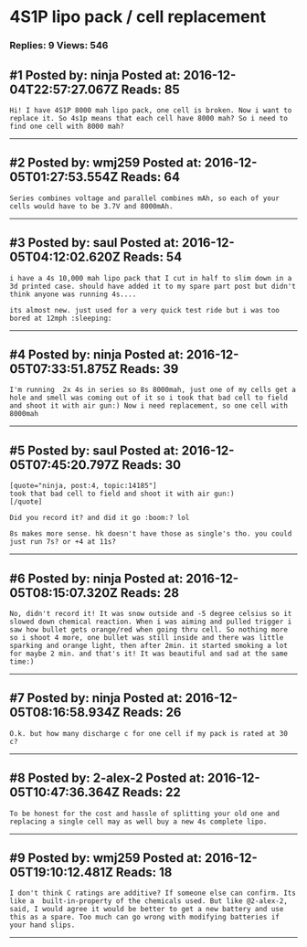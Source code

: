 # 4S1P lipo pack / cell replacement

### Replies: 9 Views: 546

## \#1 Posted by: ninja Posted at: 2016-12-04T22:57:27.067Z Reads: 85

```
Hi! I have 4S1P 8000 mah lipo pack, one cell is broken. Now i want to replace it. So 4s1p means that each cell have 8000 mah? So i need to find one cell with 8000 mah?
```

---
## \#2 Posted by: wmj259 Posted at: 2016-12-05T01:27:53.554Z Reads: 64

```
Series combines voltage and parallel combines mAh, so each of your cells would have to be 3.7V and 8000mAh.
```

---
## \#3 Posted by: saul Posted at: 2016-12-05T04:12:02.620Z Reads: 54

```
i have a 4s 10,000 mah lipo pack that I cut in half to slim down in a 3d printed case. should have added it to my spare part post but didn't think anyone was running 4s....

its almost new. just used for a very quick test ride but i was too bored at 12mph :sleeping:
```

---
## \#4 Posted by: ninja Posted at: 2016-12-05T07:33:51.875Z Reads: 39

```
I'm running  2x 4s in series so 8s 8000mah, just one of my cells get a hole and smell was coming out of it so i took that bad cell to field and shoot it with air gun:) Now i need replacement, so one cell with 8000mah
```

---
## \#5 Posted by: saul Posted at: 2016-12-05T07:45:20.797Z Reads: 30

```
[quote="ninja, post:4, topic:14185"]
took that bad cell to field and shoot it with air gun:)
[/quote]

Did you record it? and did it go :boom:? lol

8s makes more sense. hk doesn't have those as single's tho. you could just run 7s? or +4 at 11s?
```

---
## \#6 Posted by: ninja Posted at: 2016-12-05T08:15:07.320Z Reads: 28

```
No, didn't record it! It was snow outside and -5 degree celsius so it slowed down chemical reaction. When i was aiming and pulled trigger i saw how bullet gets orange/red when going thru cell. So nothing more so i shoot 4 more, one bullet was still inside and there was little sparking and orange light, then after 2min. it started smoking a lot for maybe 2 min. and that's it! It was beautiful and sad at the same time:)
```

---
## \#7 Posted by: ninja Posted at: 2016-12-05T08:16:58.934Z Reads: 26

```
O.k. but how many discharge c for one cell if my pack is rated at 30 c?
```

---
## \#8 Posted by: 2-alex-2 Posted at: 2016-12-05T10:47:36.364Z Reads: 22

```
To be honest for the cost and hassle of splitting your old one and replacing a single cell may as well buy a new 4s complete lipo.
```

---
## \#9 Posted by: wmj259 Posted at: 2016-12-05T19:10:12.481Z Reads: 18

```
I don't think C ratings are additive? If someone else can confirm. Its like a  built-in-property of the chemicals used. But like @2-alex-2, said, I would agree it would be better to get a new battery and use this as a spare. Too much can go wrong with modifying batteries if your hand slips.
```

---
